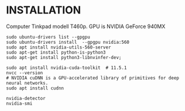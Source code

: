 # INSTALLATION

Computer Tinkpad modell T460p.
GPU is NVIDIA GeForce 940MX

    sudo ubuntu-drivers list --gpgpu
    sudo ubuntu-drivers install  --gpgpu nvidia:560
    sudo apt install nvidia-utils-560-server
    sudo apt-get install python-is-python3
    sudo apt-get install python3-libnvinfer-dev;

    sudo apt install nvidia-cuda-toolkit  # 11.5.1
    nvcc --version 
    # NVIDIA cuDNN is a GPU-accelerated library of primitives for deep neural networks.
    sudo apt install cudnn

    nvidia-detector
    nvidia-smi